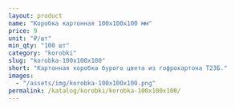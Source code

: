```yaml
---
layout: product
name: "Коробка картонная 100х100х100 мм"
price: 9
unit: "₽/шт"
min_qty: "100 шт"
category: "korobki"
slug: "korobka-100x100x100"
short: "Картонная коробка бурого цвета из гофрокартона Т23Б."
images:
  - "/assets/img/korobka-100x100x100.png"
permalink: /katalog/korobki/korobka-100x100x100/
---
```

